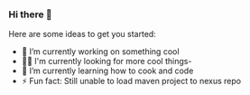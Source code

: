 ### Hi there 👋


<!--
**n8-7d1/n8-7d1** is a ✨ _special_ ✨ repository because its `README.md` (this file) appears on your GitHub profile.
-->
Here are some ideas to get you started:

- 🔭 I’m currently working on something cool
- 🙋‍♂️ I'm currently looking for more cool things- 
- 🌱 I’m currently learning how to cook and code
- ⚡ Fun fact: Still unable to load maven project to nexus repo

  
<!--
- 
- 🌱 I’m currently learning ...ddd
- 👯 I’m looking to collaborate on ...
- 🤔 I’m looking for help with ...
- 💬 Ask me about ...
- 📫 How to reach me: ...
- 😄 Pronouns: ...
- ⚡ Fun fact: ...
-->
